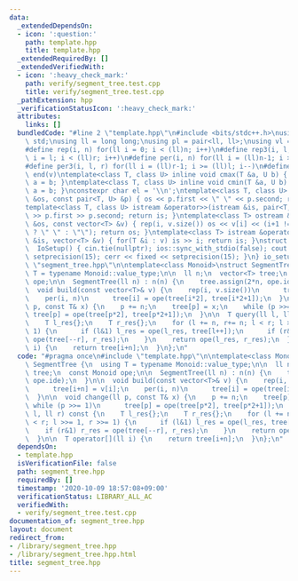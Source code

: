 ```yaml
---
data:
  _extendedDependsOn:
  - icon: ':question:'
    path: template.hpp
    title: template.hpp
  _extendedRequiredBy: []
  _extendedVerifiedWith:
  - icon: ':heavy_check_mark:'
    path: verify/segment_tree.test.cpp
    title: verify/segment_tree.test.cpp
  _pathExtension: hpp
  _verificationStatusIcon: ':heavy_check_mark:'
  attributes:
    links: []
  bundledCode: "#line 2 \"template.hpp\"\n#include <bits/stdc++.h>\nusing namespace\
    \ std;\nusing ll = long long;\nusing pl = pair<ll, ll>;\nusing vl = vector<ll>;\n\
    #define rep(i, n) for(ll i = 0; i < (ll)n; i++)\n#define rep3(i, l, r) for(ll\
    \ i = l; i < (ll)r; i++)\n#define per(i, n) for(ll i = (ll)n-1; i >= 0; i--)\n\
    #define per3(i, l, r) for(ll i = (ll)r-1; i >= (ll)l; i--)\n#define all(v) begin(v),\
    \ end(v)\ntemplate<class T, class U> inline void cmax(T &a, U b) { if (a < b)\
    \ a = b; }\ntemplate<class T, class U> inline void cmin(T &a, U b) { if (a > b)\
    \ a = b; }\nconstexpr char el = '\\n';\ntemplate<class T, class U> ostream &operator<<(ostream\
    \ &os, const pair<T, U> &p) { os << p.first << \" \" << p.second; return os; }\n\
    template<class T, class U> istream &operator>>(istream &is, pair<T, U> &p) { is\
    \ >> p.first >> p.second; return is; }\ntemplate<class T> ostream &operator<<(ostream\
    \ &os, const vector<T> &v) { rep(i, v.size()) os << v[i] << (i+1 != (ll)v.size()\
    \ ? \" \" : \"\"); return os; }\ntemplate<class T> istream &operator>>(istream\
    \ &is, vector<T> &v) { for(T &i : v) is >> i; return is; }\nstruct IoSetup {\n\
    \  IoSetup() { cin.tie(nullptr); ios::sync_with_stdio(false); cout << fixed <<\
    \ setprecision(15); cerr << fixed << setprecision(15); }\n} io_setup;\n#line 3\
    \ \"segment_tree.hpp\"\n\ntemplate<class Monoid>\nstruct SegmentTree {\n  using\
    \ T = typename Monoid::value_type;\n\n  ll n;\n  vector<T> tree;\n  const Monoid\
    \ ope;\n\n  SegmentTree(ll n) : n(n) {\n    tree.assign(2*n, ope.ide);\n  }\n\n\
    \  void build(const vector<T>& v) {\n    rep(i, v.size())\n      tree[i+n] = v[i];\n\
    \    per(i, n)\n      tree[i] = ope(tree[i*2], tree[i*2+1]);\n  }\n\n  void change(ll\
    \ p, const T& x) {\n    p += n;\n    tree[p] = x;\n    while (p >>= 1)\n     \
    \ tree[p] = ope(tree[p*2], tree[p*2+1]);\n  }\n\n  T query(ll l, ll r) const {\n\
    \    T l_res{};\n    T r_res{};\n    for (l += n, r+= n; l < r; l >>= 1, r >>=\
    \ 1) {\n      if (l&1) l_res = ope(l_res, tree[l++]);\n      if (r&1) r_res =\
    \ ope(tree[--r], r_res);\n    }\n    return ope(l_res, r_res);\n  }\n\n  T operator[](ll\
    \ i) {\n    return tree[i+n];\n  }\n};\n"
  code: "#pragma once\n#include \"template.hpp\"\n\ntemplate<class Monoid>\nstruct\
    \ SegmentTree {\n  using T = typename Monoid::value_type;\n\n  ll n;\n  vector<T>\
    \ tree;\n  const Monoid ope;\n\n  SegmentTree(ll n) : n(n) {\n    tree.assign(2*n,\
    \ ope.ide);\n  }\n\n  void build(const vector<T>& v) {\n    rep(i, v.size())\n\
    \      tree[i+n] = v[i];\n    per(i, n)\n      tree[i] = ope(tree[i*2], tree[i*2+1]);\n\
    \  }\n\n  void change(ll p, const T& x) {\n    p += n;\n    tree[p] = x;\n   \
    \ while (p >>= 1)\n      tree[p] = ope(tree[p*2], tree[p*2+1]);\n  }\n\n  T query(ll\
    \ l, ll r) const {\n    T l_res{};\n    T r_res{};\n    for (l += n, r+= n; l\
    \ < r; l >>= 1, r >>= 1) {\n      if (l&1) l_res = ope(l_res, tree[l++]);\n  \
    \    if (r&1) r_res = ope(tree[--r], r_res);\n    }\n    return ope(l_res, r_res);\n\
    \  }\n\n  T operator[](ll i) {\n    return tree[i+n];\n  }\n};\n"
  dependsOn:
  - template.hpp
  isVerificationFile: false
  path: segment_tree.hpp
  requiredBy: []
  timestamp: '2020-10-09 18:57:08+09:00'
  verificationStatus: LIBRARY_ALL_AC
  verifiedWith:
  - verify/segment_tree.test.cpp
documentation_of: segment_tree.hpp
layout: document
redirect_from:
- /library/segment_tree.hpp
- /library/segment_tree.hpp.html
title: segment_tree.hpp
---
```

